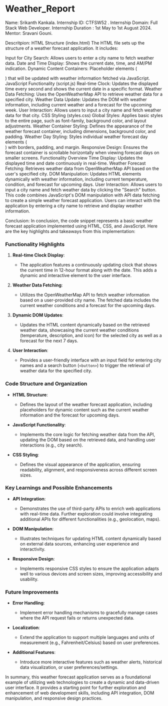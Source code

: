 # Weather_Report
Name: Srikanth Kankala.
Internship ID: CTFSW52 .
Internship Domain: Full Stack Web Developer.
Internship Duration : 1st May to 1st August 2024. 
Mentor: Sravani Gouni.

Descritpion:
HTML Structure (index.html)
The HTML file sets up the structure of a weather forecast application. It includes:

Input for City Search: Allows users to enter a city name to fetch weather data.
Date and Time Display: Shows the current date, time, and AM/PM indication.
Dynamic Content Containers: Placeholder elements (<div>) that will be updated with weather information fetched via JavaScript.
JavaScript Functionality (script.js)
Real-time Clock: Updates the displayed time every second and shows the current date in a specific format.
Weather Data Fetching: Uses the OpenWeatherMap API to retrieve weather data for a specified city.
Weather Data Update: Updates the DOM with weather information, including current weather and a forecast for the upcoming week.
User Interaction: Allows users to input a city name and fetch weather data for that city.
CSS Styling (styles.css)
Global Styles: Applies basic styles to the entire page, such as font-family, background color, and layout adjustments.
Weather Container Styling: Defines the appearance of the weather forecast container, including dimensions, background color, and padding.
Weather Day Styling: Styles individual weather forecast day elements (<div class="day">) with borders, padding, and margin.
Responsive Design: Ensures the forecast container is scrollable horizontally when viewing forecast days on smaller screens.
Functionality Overview
Time Display: Updates the displayed time and date continuously in real-time.
Weather Forecast Fetching: Retrieves weather data from OpenWeatherMap API based on the user's specified city.
DOM Manipulation: Updates HTML elements dynamically with weather information, including current temperature, condition, and forecast for upcoming days.
User Interaction: Allows users to input a city name and fetch weather data by clicking the "Search" button.
This code combines JavaScript's DOM manipulation with API data fetching to create a simple weather forecast application. Users can interact with the application by entering a city name to retrieve and display weather information.


Conclusion:
In conclusion, the code snippet represents a basic weather forecast application implemented using HTML, CSS, and JavaScript. Here are the key highlights and takeaways from this implementation:

### Functionality Highlights

1. **Real-time Clock Display**:
   - The application features a continuously updating clock that shows the current time in 12-hour format along with the date. This adds a dynamic and interactive element to the user interface.

2. **Weather Data Fetching**:
   - Utilizes the OpenWeatherMap API to fetch weather information based on a user-provided city name. The fetched data includes the current weather conditions and a forecast for the upcoming days.

3. **Dynamic DOM Updates**:
   - Updates the HTML content dynamically based on the retrieved weather data, showcasing the current weather conditions (temperature, description, and icon) for the selected city as well as a forecast for the next 7 days.

4. **User Interaction**:
   - Provides a user-friendly interface with an input field for entering city names and a search button (`<button>`) to trigger the retrieval of weather data for the specified city.

### Code Structure and Organization

- **HTML Structure**:
  - Defines the layout of the weather forecast application, including placeholders for dynamic content such as the current weather information and the forecast for upcoming days.

- **JavaScript Functionality**:
  - Implements the core logic for fetching weather data from the API, updating the DOM based on the retrieved data, and handling user interactions (e.g., city search).

- **CSS Styling**:
  - Defines the visual appearance of the application, ensuring readability, alignment, and responsiveness across different screen sizes.

### Key Learnings and Possible Enhancements

- **API Integration**:
  - Demonstrates the use of third-party APIs to enrich web applications with real-time data. Further exploration could involve integrating additional APIs for different functionalities (e.g., geolocation, maps).

- **DOM Manipulation**:
  - Illustrates techniques for updating HTML content dynamically based on external data sources, enhancing user experience and interactivity.

- **Responsive Design**:
  - Implements responsive CSS styles to ensure the application adapts well to various devices and screen sizes, improving accessibility and usability.

### Future Improvements

- **Error Handling**:
  - Implement error handling mechanisms to gracefully manage cases where the API request fails or returns unexpected data.

- **Localization**:
  - Extend the application to support multiple languages and units of measurement (e.g., Fahrenheit/Celsius) based on user preferences.

- **Additional Features**:
  - Introduce more interactive features such as weather alerts, historical data visualization, or user preferences/settings.

In summary, this weather forecast application serves as a foundational example of utilizing web technologies to create a dynamic and data-driven user interface. It provides a starting point for further exploration and enhancement of web development skills, including API integration, DOM manipulation, and responsive design practices.

